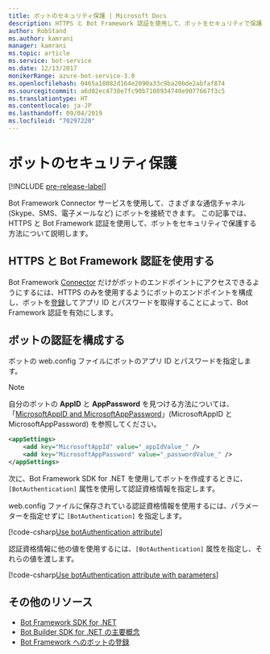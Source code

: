 ```yaml
---
title: ボットのセキュリティ保護 | Microsoft Docs
description: HTTPS と Bot Framework 認証を使用して、ボットをセキュリティで保護する方法について説明します。
author: RobStand
ms.author: kamrani
manager: kamrani
ms.topic: article
ms.service: bot-service
ms.date: 12/13/2017
monikerRange: azure-bot-service-3.0
ms.openlocfilehash: 0465a10082d164e2090a33c9ba20bde2abfaf874
ms.sourcegitcommit: a6d02ec4738e7fc90b7108934740e9077667f3c5
ms.translationtype: HT
ms.contentlocale: ja-JP
ms.lasthandoff: 09/04/2019
ms.locfileid: "70297220"
---
```

# <a name="secure-your-bot"></a>ボットのセキュリティ保護

[!INCLUDE [pre-release-label](../includes/pre-release-label-v3.md)]

Bot Framework Connector サービスを使用して、さまざまな通信チャネル (Skype、SMS、電子メールなど) にボットを接続できます。 この記事では、HTTPS と Bot Framework 認証を使用して、ボットをセキュリティで保護する方法について説明します。

## <a name="use-https-and-bot-framework-authentication"></a>HTTPS と Bot Framework 認証を使用する

Bot Framework [Connector](bot-builder-dotnet-concepts.md#connector) だけがボットのエンドポイントにアクセスできるようにするには、HTTPS のみを使用するようにボットのエンドポイントを構成し、ボットを[登録](~/bot-service-quickstart-registration.md)してアプリ ID とパスワードを取得することによって、Bot Framework 認証を有効にします。 

## <a name="configure-authentication-for-your-bot"></a>ボットの認証を構成する

ボットの web.config ファイルにボットのアプリ ID とパスワードを指定します。 

> [!NOTE]
> 自分のボットの **AppID** と **AppPassword** を見つける方法については、「[MicrosoftAppID and MicrosoftAppPassword](~/bot-service-manage-overview.md#microsoftappid-and-microsoftapppassword)」(MicrosoftAppID と MicrosoftAppPassword) を参照してください。

```xml
<appSettings>
    <add key="MicrosoftAppId" value="_appIdValue_" />
    <add key="MicrosoftAppPassword" value="_passwordValue_" />
</appSettings>
```

次に、Bot Framework SDK for .NET を使用してボットを作成するときに、`[BotAuthentication]` 属性を使用して認証資格情報を指定します。 

web.config ファイルに保存されている認証資格情報を使用するには、パラメーターを指定せずに `[BotAuthentication]` を指定します。

[!code-csharp[Use botAuthentication attribute](../includes/code/dotnet-security.cs#attribute1)]

認証資格情報に他の値を使用するには、`[BotAuthentication]` 属性を指定し、それらの値を渡します。

[!code-csharp[Use botAuthentication attribute with parameters](../includes/code/dotnet-security.cs#attribute2)]

## <a name="additional-resources"></a>その他のリソース

- [Bot Framework SDK for .NET](bot-builder-dotnet-overview.md)
- [Bot Builder SDK for .NET の主要概念](bot-builder-dotnet-concepts.md)
- [Bot Framework へのボットの登録](~/bot-service-quickstart-registration.md)
